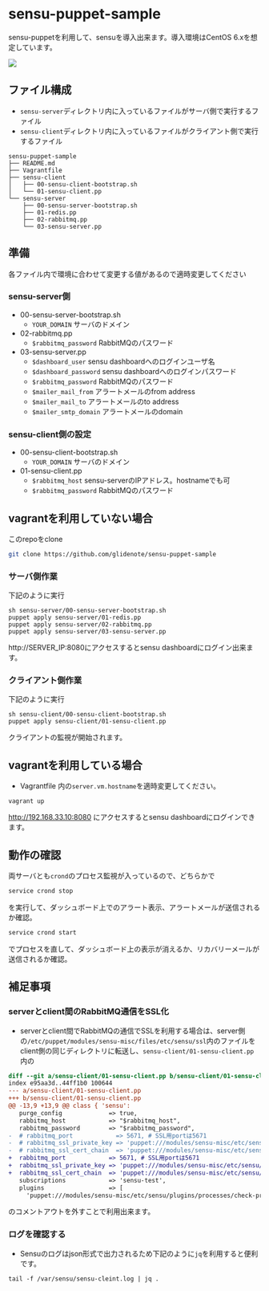 # sensu-puppet-sample

sensu-puppetを利用して、sensuを導入出来ます。導入環境はCentOS 6.xを想定しています。

![](http://blog.glidenote.com/images/2014/05/sensu-puppet-sample0.png)

## ファイル構成

 * `sensu-server`ディレクトリ内に入っているファイルがサーバ側で実行するファイル
 * `sensu-client`ディレクトリ内に入っているファイルがクライアント側で実行するファイル

```
sensu-puppet-sample
├── README.md
├── Vagrantfile
├── sensu-client
│   ├── 00-sensu-client-bootstrap.sh
│   └── 01-sensu-client.pp
└── sensu-server
    ├── 00-sensu-server-bootstrap.sh
    ├── 01-redis.pp
    ├── 02-rabbitmq.pp
    └── 03-sensu-server.pp
```

## 準備

各ファイル内で環境に合わせて変更する値があるので適時変更してください

### sensu-server側

 * 00-sensu-server-bootstrap.sh
   * `YOUR_DOMAIN` サーバのドメイン
 * 02-rabbitmq.pp
   * `$rabbitmq_password` RabbitMQのパスワード
 * 03-sensu-server.pp
   * `$dashboard_user` sensu dashboardへのログインユーザ名
   * `$dashboard_password` sensu dashboardへのログインパスワード
   * `$rabbitmq_password` RabbitMQのパスワード
   * `$mailer_mail_from` アラートメールのfrom address
   * `$mailer_mail_to` アラートメールのto address
   * `$mailer_smtp_domain` アラートメールのdomain

### sensu-client側の設定

 * 00-sensu-client-bootstrap.sh
   * `YOUR_DOMAIN` サーバのドメイン
 * 01-sensu-client.pp
   * `$rabbitmq_host` sensu-serverのIPアドレス。hostnameでも可
   * `$rabbitmq_password` RabbitMQのパスワード

## vagrantを利用していない場合

このrepoをclone

``` sh
git clone https://github.com/glidenote/sensu-puppet-sample
```

### サーバ側作業

下記のように実行

```
sh sensu-server/00-sensu-server-bootstrap.sh
puppet apply sensu-server/01-redis.pp
puppet apply sensu-server/02-rabbitmq.pp
puppet apply sensu-server/03-sensu-server.pp
```

http://SERVER_IP:8080にアクセスするとsensu dashboardにログイン出来ます。

### クライアント側作業

下記のように実行

```
sh sensu-client/00-sensu-client-bootstrap.sh
puppet apply sensu-client/01-sensu-client.pp
```

クライアントの監視が開始されます。

## vagrantを利用している場合

 * Vagrantfile 内の`server.vm.hostname`を適時変更してください。 

```
vagrant up
```

http://192.168.33.10:8080 にアクセスするとsensu dashboardにログインできます。

## 動作の確認

両サーバとも`crond`のプロセス監視が入っているので、どちらかで

``` sh
service crond stop
```

を実行して、ダッシュボード上でのアラート表示、アラートメールが送信されるか確認。

``` sh
service crond start
```

でプロセスを直して、ダッシュボード上の表示が消えるか、リカバリーメールが送信されるか確認。

## 補足事項

### serverとclient間のRabbitMQ通信をSSL化

 * serverとclient間でRabbitMQの通信でSSLを利用する場合は、server側の`/etc/puppet/modules/sensu-misc/files/etc/sensu/ssl`内のファイルをclient側の同じディレクトリに転送し、`sensu-client/01-sensu-client.pp`内の

``` diff
diff --git a/sensu-client/01-sensu-client.pp b/sensu-client/01-sensu-client.pp
index e95aa3d..44ff1b0 100644
--- a/sensu-client/01-sensu-client.pp
+++ b/sensu-client/01-sensu-client.pp
@@ -13,9 +13,9 @@ class { 'sensu':
   purge_config             => true,
   rabbitmq_host            => "$rabbitmq_host",
   rabbitmq_password        => "$rabbitmq_password",
-  # rabbitmq_port            => 5671, # SSL用portは5671
-  # rabbitmq_ssl_private_key => 'puppet:///modules/sensu-misc/etc/sensu/ssl/key.pem',
-  # rabbitmq_ssl_cert_chain  => 'puppet:///modules/sensu-misc/etc/sensu/ssl/cert.pem',
+  rabbitmq_port            => 5671, # SSL用portは5671
+  rabbitmq_ssl_private_key => 'puppet:///modules/sensu-misc/etc/sensu/ssl/key.pem',
+  rabbitmq_ssl_cert_chain  => 'puppet:///modules/sensu-misc/etc/sensu/ssl/cert.pem',
   subscriptions            => 'sensu-test',
   plugins                  => [
     'puppet:///modules/sensu-misc/etc/sensu/plugins/processes/check-procs.rb',
```

のコメントアウトを外すことで利用出来ます。

### ログを確認する

 * Sensuのログはjson形式で出力されるため下記のように`jq`を利用すると便利です。

```
tail -f /var/sensu/sensu-cleint.log | jq .
```
